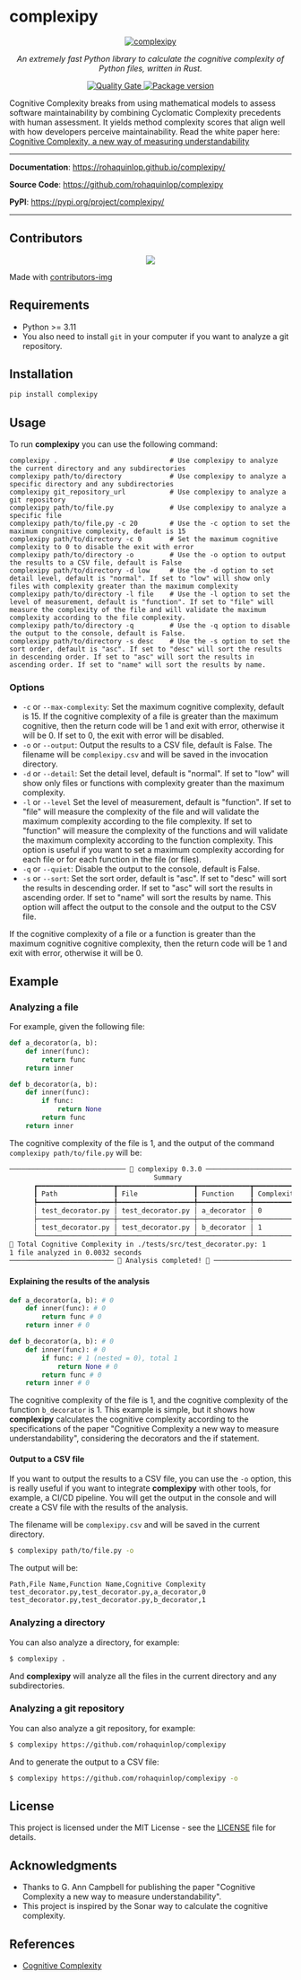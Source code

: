 # complexipy

<p align="center">
    <a href="https://rohaquinlop.github.io/complexipy/"><img src="https://raw.githubusercontent.com/rohaquinlop/complexipy/main/docs/img/logo-vector.svg" alt="complexipy"></a>
</p>

<p align="center">
    <em>An extremely fast Python library to calculate the cognitive complexity of Python files, written in Rust.</em>
</p>

<p align="center">
    <a href="https://sonarcloud.io/summary/new_code?id=rohaquinlop_complexipy" target="_blank">
        <img src="https://sonarcloud.io/api/project_badges/measure?project=rohaquinlop_complexipy&metric=alert_status" alt="Quality Gate">
    </a>
    <a href="https://pypi.org/project/complexipy" target="_blank">
    <img src="https://img.shields.io/pypi/v/complexipy?color=%2334D058&label=pypi%20package" alt="Package version">
</a>
</p>


Cognitive Complexity breaks from using mathematical models to assess software
maintainability by combining Cyclomatic Complexity precedents with human
assessment. It yields method complexity scores that align well with how
developers perceive maintainability. Read the white paper here: [Cognitive Complexity, a new way of measuring understandability](https://www.sonarsource.com/resources/cognitive-complexity/)


---

**Documentation**: <a href="https://rohaquinlop.github.io/complexipy/" target="_blank">https://rohaquinlop.github.io/complexipy/</a>

**Source Code**: <a href="https://github.com/rohaquinlop/complexipy" target="_blank">https://github.com/rohaquinlop/complexipy</a>

**PyPI**: <a href="https://pypi.org/project/complexipy/" target="_blank">https://pypi.org/project/complexipy/</a>

---


## Contributors

<p align="center">
    <a href = "https://github.com/rohaquinlop/complexipy/graphs/contributors">
    <img src = "https://contrib.rocks/image?repo=rohaquinlop/complexipy"/>
    </a>
</p>

Made with [contributors-img](https://contrib.rocks)

## Requirements

- Python >= 3.11
- You also need to install `git` in your computer if you want to analyze a git repository.

## Installation

```bash
pip install complexipy
```

## Usage

To run **complexipy** you can use the following command:

```shell
complexipy .                            # Use complexipy to analyze the current directory and any subdirectories
complexipy path/to/directory            # Use complexipy to analyze a specific directory and any subdirectories
complexipy git_repository_url           # Use complexipy to analyze a git repository
complexipy path/to/file.py              # Use complexipy to analyze a specific file
complexipy path/to/file.py -c 20        # Use the -c option to set the maximum congnitive complexity, default is 15
complexipy path/to/directory -c 0       # Set the maximum cognitive complexity to 0 to disable the exit with error
complexipy path/to/directory -o         # Use the -o option to output the results to a CSV file, default is False
complexipy path/to/directory -d low     # Use the -d option to set detail level, default is "normal". If set to "low" will show only files with complexity greater than the maximum complexity
complexipy path/to/directory -l file    # Use the -l option to set the level of measurement, default is "function". If set to "file" will measure the complexity of the file and will validate the maximum complexity according to the file complexity.
complexipy path/to/directory -q         # Use the -q option to disable the output to the console, default is False.
complexipy path/to/directory -s desc    # Use the -s option to set the sort order, default is "asc". If set to "desc" will sort the results in descending order. If set to "asc" will sort the results in ascending order. If set to "name" will sort the results by name.
```

### Options

- `-c` or `--max-complexity`: Set the maximum cognitive complexity, default is 15.
  If the cognitive complexity of a file is greater than the maximum cognitive,
  then the return code will be 1 and exit with error, otherwise it will be 0.
  If set to 0, the exit with error will be disabled.
- `-o` or `--output`: Output the results to a CSV file, default is False. The
  filename will be `complexipy.csv` and will be saved in the invocation directory.
- `-d` or `--detail`: Set the detail level, default is "normal". If set to "low"
  will show only files or functions with complexity greater than the maximum
  complexity.
- `-l` or `--level` Set the level of measurement, default is "function". If set
  to "file" will measure the complexity of the file and will validate the maximum
  complexity according to the file complexity. If set to "function" will measure
  the complexity of the functions and will validate the maximum complexity
  according to the function complexity. This option is useful if you want to set
  a maximum complexity according for each file or for each function in the file
  (or files).
- `-q` or `--quiet`: Disable the output to the console, default is False.
- `-s` or `--sort`: Set the sort order, default is "asc". If set to "desc" will
  sort the results in descending order. If set to "asc" will sort the results in
  ascending order. If set to "name" will sort the results by name. This option will
  affect the output to the console and the output to the CSV file.

If the cognitive complexity of a file or a function is greater than the maximum
cognitive cognitive complexity, then the return code will be 1 and exit with
error, otherwise it will be 0.

## Example

### Analyzing a file

For example, given the following file:

```python
def a_decorator(a, b):
    def inner(func):
        return func
    return inner

def b_decorator(a, b):
    def inner(func):
        if func:
            return None
        return func
    return inner
```

The cognitive complexity of the file is 1, and the output of the command
`complexipy path/to/file.py` will be:

```txt
───────────────────────────── 🐙 complexipy 0.3.0 ──────────────────────────────
                                    Summary
      ┏━━━━━━━━━━━━━━━━━━━┳━━━━━━━━━━━━━━━━━━━┳━━━━━━━━━━━━━┳━━━━━━━━━━━━┓
      ┃ Path              ┃ File              ┃ Function    ┃ Complexity ┃
      ┡━━━━━━━━━━━━━━━━━━━╇━━━━━━━━━━━━━━━━━━━╇━━━━━━━━━━━━━╇━━━━━━━━━━━━┩
      │ test_decorator.py │ test_decorator.py │ a_decorator │ 0          │
      ├───────────────────┼───────────────────┼─────────────┼────────────┤
      │ test_decorator.py │ test_decorator.py │ b_decorator │ 1          │
      └───────────────────┴───────────────────┴─────────────┴────────────┘
🧠 Total Cognitive Complexity in ./tests/src/test_decorator.py: 1
1 file analyzed in 0.0032 seconds
────────────────────────── 🎉 Analysis completed! 🎉 ───────────────────────────
```

#### Explaining the results of the analysis

```python
def a_decorator(a, b): # 0
    def inner(func): # 0
        return func # 0
    return inner # 0

def b_decorator(a, b): # 0
    def inner(func): # 0
        if func: # 1 (nested = 0), total 1
            return None # 0
        return func # 0
    return inner # 0
```

The cognitive complexity of the file is 1, and the cognitive complexity of the
function `b_decorator` is 1. This example is simple, but it shows how
**complexipy** calculates the cognitive complexity according to the specifications
of the paper "Cognitive Complexity a new way to measure understandability",
considering the decorators and the if statement.

#### Output to a CSV file

If you want to output the results to a CSV file, you can use the `-o` option,
this is really useful if you want to integrate **complexipy** with other tools,
for example, a CI/CD pipeline. You will get the output in the console and will
create a CSV file with the results of the analysis.

The filename will be `complexipy.csv` and will be saved in the current directory.

```bash
$ complexipy path/to/file.py -o
```

The output will be:

```csv
Path,File Name,Function Name,Cognitive Complexity
test_decorator.py,test_decorator.py,a_decorator,0
test_decorator.py,test_decorator.py,b_decorator,1
```

### Analyzing a directory

You can also analyze a directory, for example:

```bash
$ complexipy .
```

And **complexipy** will analyze all the files in the current directory and any
subdirectories.

### Analyzing a git repository

You can also analyze a git repository, for example:

```bash
$ complexipy https://github.com/rohaquinlop/complexipy
```

And to generate the output to a CSV file:

```bash
$ complexipy https://github.com/rohaquinlop/complexipy -o
```

## License

This project is licensed under the MIT License - see the [LICENSE](https://github.com/rohaquinlop/complexipy/blob/main/LICENSE) file
for details.

## Acknowledgments

- Thanks to G. Ann Campbell for publishing the paper "Cognitive Complexity a new
way to measure understandability".
- This project is inspired by the Sonar way to calculate the cognitive
complexity.

## References

- [Cognitive Complexity](https://www.sonarsource.com/resources/cognitive-complexity/)
